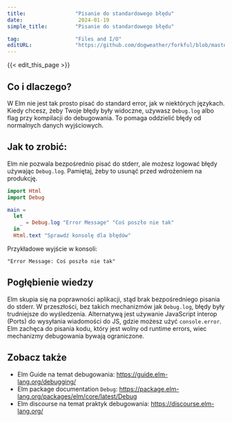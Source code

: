 ```yaml
---
title:                "Pisanie do standardowego błędu"
date:                  2024-01-19
simple_title:         "Pisanie do standardowego błędu"

tag:                  "Files and I/O"
editURL:              "https://github.com/dogweather/forkful/blob/master/content/pl/elm/writing-to-standard-error.md"
---
```


{{< edit_this_page >}}

## Co i dlaczego?
W Elm nie jest tak prosto pisać do standard error, jak w niektórych językach. Kiedy chcesz, żeby Twoje błędy były widoczne, używasz `Debug.log` albo flag przy kompilacji do debugowania. To pomaga oddzielić błędy od normalnych danych wyjściowych.

## Jak to zrobić:
Elm nie pozwala bezpośrednio pisać do stderr, ale możesz logować błędy używając `Debug.log`. Pamiętaj, żeby to usunąć przed wdrożeniem na produkcję.

```Elm
import Html
import Debug

main =
  let
    _ = Debug.log "Error Message" "Coś poszło nie tak"
  in
  Html.text "Sprawdź konsolę dla błędów"
```

Przykładowe wyjście w konsoli:
```
"Error Message: Coś poszło nie tak"
```

## Pogłębienie wiedzy
Elm skupia się na poprawności aplikacji, stąd brak bezpośredniego pisania do stderr. W przeszłości, bez takich mechanizmów jak `Debug.log`, błędy były trudniejsze do wyśledzenia. Alternatywą jest używanie JavaScript interop (Ports) do wysyłania wiadomości do JS, gdzie możesz użyć `console.error`. Elm zachęca do pisania kodu, który jest wolny od runtime errors, wiec mechanizmy debugowania bywają ograniczone.

## Zobacz także
- Elm Guide na temat debugowania: https://guide.elm-lang.org/debugging/
- Elm package documentation `Debug`: https://package.elm-lang.org/packages/elm/core/latest/Debug
- Elm discourse na temat praktyk debugowania: https://discourse.elm-lang.org/
